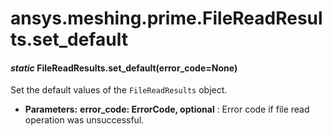 # ansys.meshing.prime.FileReadResults.set_default



#### *static* FileReadResults.set_default(error_code=None)

Set the default values of the `FileReadResults` object.

* **Parameters:**
  **error_code: ErrorCode, optional**
  : Error code if file read operation was unsuccessful.

<!-- !! processed by numpydoc !! -->
